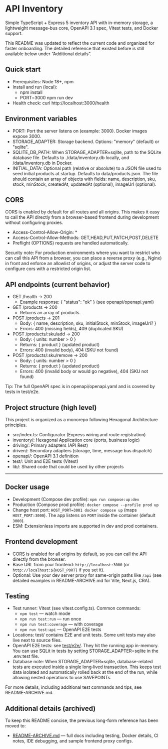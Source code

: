 # API Inventory

Simple TypeScript + Express 5 inventory API with in-memory storage, a lightweight message-bus core,
OpenAPI 3.1 spec, Vitest tests, and Docker support.

This README was updated to reflect the current code and organized for faster onboarding. The
detailed reference that existed before is still available below under “Additional details”.

## Quick start

- Prerequisites: Node 18+, npm
- Install and run (local):
  - npm install
  - PORT=3000 npm run dev
- Health check: curl http://localhost:3000/health

## Environment variables

- PORT: Port the server listens on (example: 3000). Docker images expose 3000.
- STORAGE_ADAPTER: Storage backend. Options: "memory" (default) or "sqlite".
- SQLITE_DB_PATH: When STORAGE_ADAPTER=sqlite, path to the SQLite database file. Defaults to
  ./data/inventory.db locally, and /data/inventory.db in Docker.
- INITIAL_DATA: Optional path (relative or absolute) to a JSON file used to seed initial products at
  startup. Defaults to data/products.json. The file should contain an array of objects with fields:
  name, description, sku, stock, minStock, createdAt, updatedAt (optional), imageUrl (optional).

## CORS

CORS is enabled by default for all routes and all origins. This makes it easy to call the API
directly from a browser-based frontend during development without configuring proxies.

- Access-Control-Allow-Origin: \*
- Access-Control-Allow-Methods: GET,HEAD,PUT,PATCH,POST,DELETE
- Preflight (OPTIONS) requests are handled automatically.

Security note: For production environments where you want to restrict who can call this API from a
browser, you can place a reverse proxy (e.g., Nginx) in front and enforce an allowlist of origins,
or adjust the server code to configure cors with a restricted origin list.

## API endpoints (current behavior)

- GET /health → 200
  - Example response: { "status": "ok" } (see openapi/openapi.yaml)
- GET /products → 200
  - Returns an array of products.
- POST /products → 201
  - Body: { name, description, sku, initialStock, minStock, imageUrl? }
  - Errors: 400 (missing fields), 409 (duplicated SKU)
- POST /products/:sku/add → 200
  - Body: { units: number > 0 }
  - Returns: { product } (updated product)
  - Errors: 400 (invalid body), 404 (SKU not found)
- POST /products/:sku/remove → 200
  - Body: { units: number > 0 }
  - Returns: { product } (updated product)
  - Errors: 400 (invalid body or would go negative), 404 (SKU not found)

Tip: The full OpenAPI spec is in openapi/openapi.yaml and is covered by tests in test/e2e.

## Project structure (high level)

This project is organized as a monorepo following Hexagonal Architecture principles.

- src/index.ts: Configurator (Express wiring and route registration)
- inventory/: Hexagonal Application core (ports, business logic)
- driving/: Primary adapters (API Rest)
- driven/: Secondary adapters (storage, time, message bus dispatch)
- openapi/: OpenAPI 3.1 definition
- test/: Unit and E2E tests (Vitest)
- lib/: Shared code that could be used by other projects

---

## Docker usage

- Development (Compose dev profile): `npm run compose:up:dev`
- Production (Compose prod profile): `docker compose --profile prod up`
- Change host port: `HOST_PORT=3001 docker compose up` (maps `HOST_PORT:3000`). The app listens on
  `PORT` inside the container (default `3000`).
- ESM: Extensionless imports are supported in dev and prod containers.

## Frontend development

- CORS is enabled for all origins by default, so you can call the API directly from the browser.
- Base URL from your frontend: `http://localhost:3000` (or `http://localhost:${HOST_PORT}` if you
  set it).
- Optional: Use your dev server proxy for same-origin paths like `/api` (see detailed examples in
  README-ARCHIVE.md for Vite, Next.js, CRA).

## Testing

- Test runner: Vitest (see vitest.config.ts). Common commands:
  - `npm test` — watch mode
  - `npm run test:run` — run once
  - `npm run test:coverage` — with coverage
  - `npm run test:api` — OpenAPI E2E tests
- Locations: test/ contains E2E and unit tests. Some unit tests may also live next to source files.
- OpenAPI E2E tests: see [test/e2e/](test/e2e). They hit the running app in-memory. You can use
  SQLit in tests by setting STORAGE_ADAPTER=sqlite in the .env.test file.
- Database note: When STORAGE_ADAPTER=sqlite, database-related tests are executed inside a single
  long‑lived transaction. This keeps test data isolated and automatically rolled back at the end of
  the run, while allowing nested operations to use SAVEPOINTs.

For more details, including additional test commands and tips, see README-ARCHIVE.md.

## Additional details (archived)

To keep this README concise, the previous long-form reference has been moved to:

- [README-ARCHIVE.md](README-ARCHIVE.md) — full docs including testing, Docker details, CI notes,
  IDE debugging, and sample frontend proxy configs.
